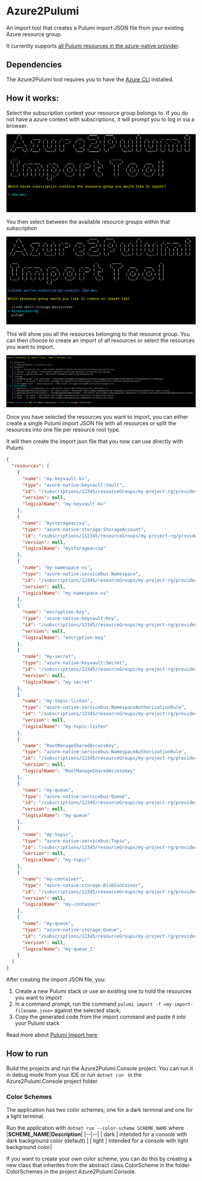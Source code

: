 # Azure2Pulumi
An import tool that creates a Pulumi import JSON file from your existing Azure resource group. 

It currently supports [all Pulumi resources in the azure-native provider](https://www.pulumi.com/registry/packages/azure-native/api-docs/).

## Dependencies
The Azure2Pulumi tool requires you to have the [Azure CLI](https://learn.microsoft.com/en-us/cli/azure/install-azure-cli) installed. 

## How it works:

Select the subscription context your resource group belongs to. If you do not have a azure context with subscriptions, it will prompt you to log in via a browser.

![alt text](img/a2p-1.png)

You then select between the available resource groups within that subscription

![alt text](img/a2p-2.png)

This will show you all the resources belonging to that resource group. You can then choose to create an import of all resources or select the resources you want to import.

![alt text](img/a2p-3.png)

Once you have selected the resources you want to import, you can either create a single Pulumi import JSON file with all resources or split the resources into one file per resource root type.

It will then create the import json file that you now can use directly with Pulumi.

```json
{
  "resources": [
    {
      "name": "my-keyvault-kv",
      "type": "azure-native:keyvault:Vault",
      "id": "/subscriptions/12345/resourceGroups/my-project-rg/providers/Microsoft.KeyVault/vaults/my-keyvault-kv",
      "version": null,
      "logicalName": "my-keyvault-kv"
    },
    {
      "name": "mystorageaccsa",
      "type": "azure-native:storage:StorageAccount",
      "id": "/subscriptions/112345/resourceGroups/my-project-rg/providers/Microsoft.Storage/storageAccounts/mystorageaccsa",
      "version": null,
      "logicalName": "mystorageaccsa"
    },
    {
      "name": "my-namespace-ns",
      "type": "azure-native:servicebus:Namespace",
      "id": "/subscriptions/12345/resourceGroups/my-project-rg/providers/Microsoft.ServiceBus/namespaces/my-namespace-ns",
      "version": null,
      "logicalName": "my-namespace-ns"
    },
    {
      "name": "encryption-key",
      "type": "azure-native:keyvault:Key",
      "id": "/subscriptions/12345/resourceGroups/my-project-rg/providers/Microsoft.KeyVault/vaults/my-keyvault-kv/keys/encryption-key",
      "version": null,
      "logicalName": "encryption-key"
    },
    {
      "name": "my-secret",
      "type": "azure-native:keyvault:Secret",
      "id": "/subscriptions/12345/resourceGroups/my-project-rg/providers/Microsoft.KeyVault/vaults/my-keyvault-kv/secrets/my-secret",
      "version": null,
      "logicalName": "my-secret"
    },
    {
      "name": "my-topic-listen",
      "type": "azure-native:servicebus:NamespaceAuthorizationRule",
      "id": "/subscriptions/12345/resourceGroups/my-project-rg/providers/Microsoft.ServiceBus/namespaces/my-namespace-ns/AuthorizationRules/my-topic-listen",
      "version": null,
      "logicalName": "my-topic-listen"
    },
    {
      "name": "RootManageSharedAccessKey",
      "type": "azure-native:servicebus:NamespaceAuthorizationRule",
      "id": "/subscriptions/12345/resourceGroups/my-project-rg/providers/Microsoft.ServiceBus/namespaces/my-namespace-ns/AuthorizationRules/RootManageSharedAccessKey",
      "version": null,
      "logicalName": "RootManageSharedAccessKey"
    },
    {
      "name": "my-queue",
      "type": "azure-native:servicebus:Queue",
      "id": "/subscriptions/12345/resourceGroups/my-project-rg/providers/Microsoft.ServiceBus/namespaces/my-namespace-ns/queues/my-queue",
      "version": null,
      "logicalName": "my-queue"
    },
    {
      "name": "my-topic",
      "type": "azure-native:servicebus:Topic",
      "id": "/subscriptions/12345/resourceGroups/my-project-rg/providers/Microsoft.ServiceBus/namespaces/my-namespace-ns/topics/my-topic",
      "version": null,
      "logicalName": "my-topic"
    },
    {
      "name": "my-container",
      "type": "azure-native:storage:BlobContainer",
      "id": "/subscriptions/12345/resourceGroups/my-project-rg/providers/Microsoft.Storage/storageAccounts/mystorageaccsa/blobServices/default/containers/my-container",
      "version": null,
      "logicalName": "my-container"
    },
    {
      "name": "my-queue",
      "type": "azure-native:storage:Queue",
      "id": "/subscriptions/12345/resourceGroups/my-project-rg/providers/Microsoft.Storage/storageAccounts/mystorageaccsa/queueServices/default/queues/my-queue",
      "version": null,
      "logicalName": "my-queue_1"
    }
  ]
}
```

After creating the import JSON file, you:

1. Create a new Pulumi stack or use an existing one to hold the resources you want to import
2. In a command prompt, run the command 
```pulumi import -f <my-import-filename.json>``` against the selected stack;
3. Copy the generated code from the import command and paste it into your Pulumi stack

Read more about [Pulumi Import here](https://www.pulumi.com/docs/cli/commands/pulumi_import/)


## How to run
Build the projects and run the Azure2Pulumi.Console project.
You can run it in debug mode from your IDE or run ```dotnet run ``` in the Azure2Pulumi.Console project folder.

### Color Schemes
The application has two color schemes; one for a dark terminal and one for a light terminal.

Run the application with ``` dotnet run --color-scheme SCHEME_NAME ``` where 
|**SCHEME_NAME**|**Description**|
|--|--|
| dark | intended for a console with dark background color (default) |
| light | Intended for a console with light background color|

If you want to create your own color scheme, you can do this by creating a new class that inherites from the abstract class ColorScheme  in the folder ColorSchemes in the project Azure2Pulumi.Console.